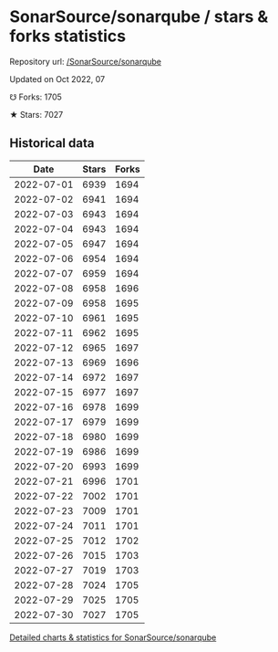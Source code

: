 # SonarSource/sonarqube / stars & forks statistics

Repository url: [/SonarSource/sonarqube](https://github.com/SonarSource/sonarqube)

Updated on Oct 2022, 07

☋ Forks: 1705

★ Stars: 7027

## Historical data
| Date | Stars | Forks |
|------|-------|-------|
| 2022-07-01 | 6939 | 1694 | 
| 2022-07-02 | 6941 | 1694 | 
| 2022-07-03 | 6943 | 1694 | 
| 2022-07-04 | 6943 | 1694 | 
| 2022-07-05 | 6947 | 1694 | 
| 2022-07-06 | 6954 | 1694 | 
| 2022-07-07 | 6959 | 1694 | 
| 2022-07-08 | 6958 | 1696 | 
| 2022-07-09 | 6958 | 1695 | 
| 2022-07-10 | 6961 | 1695 | 
| 2022-07-11 | 6962 | 1695 | 
| 2022-07-12 | 6965 | 1697 | 
| 2022-07-13 | 6969 | 1696 | 
| 2022-07-14 | 6972 | 1697 | 
| 2022-07-15 | 6977 | 1697 | 
| 2022-07-16 | 6978 | 1699 | 
| 2022-07-17 | 6979 | 1699 | 
| 2022-07-18 | 6980 | 1699 | 
| 2022-07-19 | 6986 | 1699 | 
| 2022-07-20 | 6993 | 1699 | 
| 2022-07-21 | 6996 | 1701 | 
| 2022-07-22 | 7002 | 1701 | 
| 2022-07-23 | 7009 | 1701 | 
| 2022-07-24 | 7011 | 1701 | 
| 2022-07-25 | 7012 | 1702 | 
| 2022-07-26 | 7015 | 1703 | 
| 2022-07-27 | 7019 | 1703 | 
| 2022-07-28 | 7024 | 1705 | 
| 2022-07-29 | 7025 | 1705 | 
| 2022-07-30 | 7027 | 1705 | 


[Detailed charts & statistics for SonarSource/sonarqube](https://reviewgithub.com/rep/SonarSource/sonarqube)
